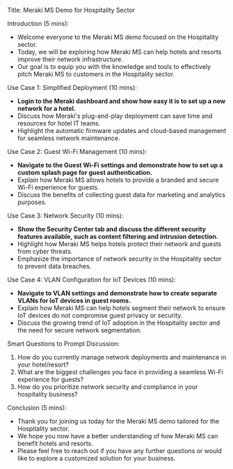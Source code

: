 Title: Meraki MS Demo for Hospitality Sector

Introduction (5 mins):
- Welcome everyone to the Meraki MS demo focused on the Hospitality sector.
- Today, we will be exploring how Meraki MS can help hotels and resorts improve their network infrastructure.
- Our goal is to equip you with the knowledge and tools to effectively pitch Meraki MS to customers in the Hospitality sector.

Use Case 1: Simplified Deployment (10 mins):
- **Login to the Meraki dashboard and show how easy it is to set up a new network for a hotel.**
- Discuss how Meraki's plug-and-play deployment can save time and resources for hotel IT teams.
- Highlight the automatic firmware updates and cloud-based management for seamless network maintenance.

Use Case 2: Guest Wi-Fi Management (10 mins):
- **Navigate to the Guest Wi-Fi settings and demonstrate how to set up a custom splash page for guest authentication.**
- Explain how Meraki MS allows hotels to provide a branded and secure Wi-Fi experience for guests.
- Discuss the benefits of collecting guest data for marketing and analytics purposes.

Use Case 3: Network Security (10 mins):
- **Show the Security Center tab and discuss the different security features available, such as content filtering and intrusion detection.**
- Highlight how Meraki MS helps hotels protect their network and guests from cyber threats.
- Emphasize the importance of network security in the Hospitality sector to prevent data breaches.

Use Case 4: VLAN Configuration for IoT Devices (10 mins):
- **Navigate to VLAN settings and demonstrate how to create separate VLANs for IoT devices in guest rooms.**
- Explain how Meraki MS can help hotels segment their network to ensure IoT devices do not compromise guest privacy or security.
- Discuss the growing trend of IoT adoption in the Hospitality sector and the need for secure network segmentation.

Smart Questions to Prompt Discussion:
1. How do you currently manage network deployments and maintenance in your hotel/resort?
2. What are the biggest challenges you face in providing a seamless Wi-Fi experience for guests?
3. How do you prioritize network security and compliance in your hospitality business?

Conclusion (5 mins):
- Thank you for joining us today for the Meraki MS demo tailored for the Hospitality sector.
- We hope you now have a better understanding of how Meraki MS can benefit hotels and resorts.
- Please feel free to reach out if you have any further questions or would like to explore a customized solution for your business.